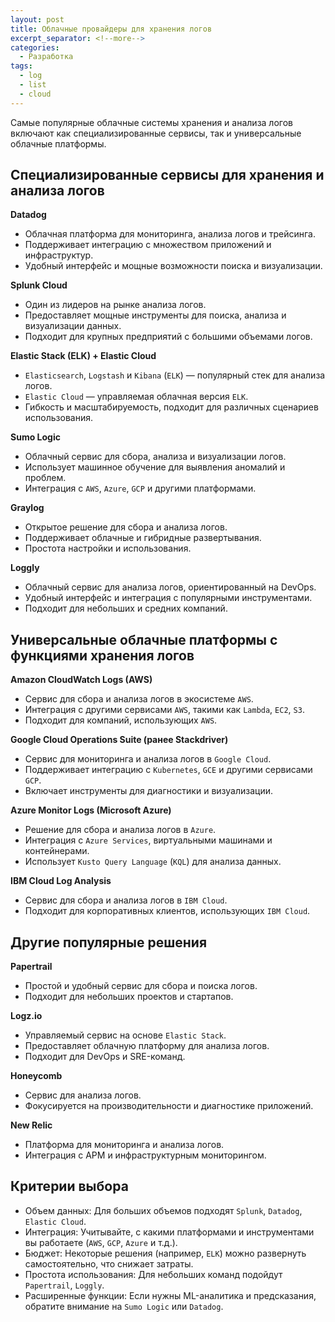 ```yaml
---
layout: post
title: Облачные провайдеры для хранения логов
excerpt_separator: <!--more-->
categories:
  - Разработка
tags:
  - log
  - list
  - cloud
---
```


Самые популярные облачные системы хранения и анализа логов включают как специализированные сервисы, так и универсальные облачные платформы.

<!--more-->

## Специализированные сервисы для хранения и анализа логов

__Datadog__
* Облачная платформа для мониторинга, анализа логов и трейсинга.
* Поддерживает интеграцию с множеством приложений и инфраструктур.
* Удобный интерфейс и мощные возможности поиска и визуализации.

__Splunk Cloud__
* Один из лидеров на рынке анализа логов.
* Предоставляет мощные инструменты для поиска, анализа и визуализации данных.
* Подходит для крупных предприятий с большими объемами логов.

__Elastic Stack (ELK) + Elastic Cloud__
* `Elasticsearch`, `Logstash` и `Kibana` (`ELK`) — популярный стек для анализа логов.
* `Elastic Cloud` — управляемая облачная версия `ELK`.
* Гибкость и масштабируемость, подходит для различных сценариев использования.

__Sumo Logic__
* Облачный сервис для сбора, анализа и визуализации логов.
* Использует машинное обучение для выявления аномалий и проблем.
* Интеграция с `AWS`, `Azure`, `GCP` и другими платформами.

__Graylog__
* Открытое решение для сбора и анализа логов.
* Поддерживает облачные и гибридные развертывания.
* Простота настройки и использования.

__Loggly__
* Облачный сервис для анализа логов, ориентированный на DevOps.
* Удобный интерфейс и интеграция с популярными инструментами.
* Подходит для небольших и средних компаний.

## Универсальные облачные платформы с функциями хранения логов

__Amazon CloudWatch Logs (AWS)__
* Сервис для сбора и анализа логов в экосистеме `AWS`.
* Интеграция с другими сервисами `AWS`, такими как `Lambda`, `EC2`, `S3`.
* Подходит для компаний, использующих `AWS`.

__Google Cloud Operations Suite (ранее Stackdriver)__
* Сервис для мониторинга и анализа логов в `Google Cloud`.
* Поддерживает интеграцию с `Kubernetes`, `GCE` и другими сервисами `GCP`.
* Включает инструменты для диагностики и визуализации.

__Azure Monitor Logs (Microsoft Azure)__
* Решение для сбора и анализа логов в `Azure`.
* Интеграция с `Azure Services`, виртуальными машинами и контейнерами.
* Использует `Kusto Query Language` (`KQL`) для анализа данных.

__IBM Cloud Log Analysis__
* Сервис для сбора и анализа логов в `IBM Cloud`.
* Подходит для корпоративных клиентов, использующих `IBM Cloud`.

## Другие популярные решения

__Papertrail__
* Простой и удобный сервис для сбора и поиска логов.
* Подходит для небольших проектов и стартапов.

__Logz.io__
* Управляемый сервис на основе `Elastic Stack`.
* Предоставляет облачную платформу для анализа логов.
* Подходит для DevOps и SRE-команд.

__Honeycomb__
* Сервис для анализа логов.
* Фокусируется на производительности и диагностике приложений.

__New Relic__
* Платформа для мониторинга и анализа логов.
* Интеграция с APM и инфраструктурным мониторингом.

## Критерии выбора
* Объем данных: Для больших объемов подходят `Splunk`, `Datadog`, `Elastic Cloud`.
* Интеграция: Учитывайте, с какими платформами и инструментами вы работаете (`AWS`, `GCP`, `Azure` и т.д.).
* Бюджет: Некоторые решения (например, `ELK`) можно развернуть самостоятельно, что снижает затраты.
* Простота использования: Для небольших команд подойдут `Papertrail`, `Loggly`.
* Расширенные функции: Если нужны ML-аналитика и предсказания, обратите внимание на `Sumo Logic` или `Datadog`.
